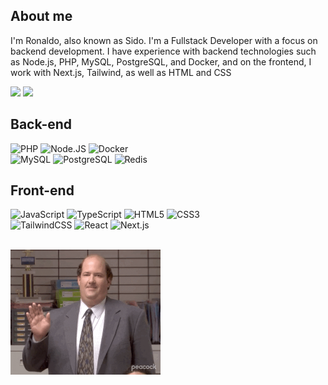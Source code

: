 ## About me 

I'm Ronaldo, also known as Sido. I'm a Fullstack Developer with a focus on backend development. I have experience with backend technologies such as Node.js, PHP, MySQL, PostgreSQL, and Docker, and on the frontend, I work with Next.js, Tailwind, as well as HTML and CSS

   <a href = "mailto:ronaldomacielcamposjunior@gmail.com"><img src="https://img.shields.io/badge/-Gmail-%23333?style=for-the-badge&logo=gmail&logoColor=white" target="_blank"></a>
   <a href="https://www.linkedin.com/in/ronaldo-maciel-586619209" target="_blank"><img src="https://img.shields.io/badge/-LinkedIn-%230077B5?style=for-the-badge&logo=linkedin&logoColor=white" target="_blank"></a>
 </div>
  
## Back-end

<p align="left">
   <img alt="PHP" src="https://img.shields.io/badge/php-%23777BB4.svg?style=for-the-badge&logo=php&logoColor=white"/>
   <img alt="Node.JS" src="https://img.shields.io/badge/node.js-6DA55F?style=for-the-badge&logo=node.js&logoColor=white"/>
   <img alt="Docker" src="https://img.shields.io/badge/docker-%230db7ed.svg?style=for-the-badge&logo=docker&logoColor=white"/>
   <br>
   <img alt="MySQL" src="https://img.shields.io/badge/mysql-%2300f.svg?style=for-the-badge&logo=mysql&logoColor=white"/>
   <img alt="PostgreSQL" src="https://img.shields.io/badge/postgresql-4169e1?style=for-the-badge&logo=postgresql&logoColor=white"/>
   <img alt="Redis" src="https://img.shields.io/badge/Redis-DC382D?style=for-the-badge&logo=redis&logoColor=white"/>
</p>

## Front-end
  
<p align="left">
   <img alt="JavaScript" src="https://img.shields.io/badge/javascript-%23323330.svg?style=for-the-badge&logo=javascript&logoColor=%23F7DF1E"/>
   <img alt="TypeScript" src="https://img.shields.io/badge/TypeScript-3178C6?style=for-the-badge&logo=typescript&logoColor=white"/>
   <img alt="HTML5" src="https://img.shields.io/badge/html5-%23E34F26.svg?style=for-the-badge&logo=html5&logoColor=white"/>
   <img alt="CSS3" src="https://img.shields.io/badge/css3-%231572B6.svg?style=for-the-badge&logo=css3&logoColor=white"/>
   <br>
   <img alt="TailwindCSS" src="https://img.shields.io/badge/Tailwind_CSS-grey?style=for-the-badge&logo=tailwind-css&logoColor=38B2AC"/>
   <img alt="React" src="https://shields.io/badge/react-black?logo=react&style=for-the-badge"/>
   <img alt="Next.js" src="https://img.shields.io/badge/next.js-000000?style=for-the-badge&logo=nextdotjs&logoColor=white"/>
</p>

 <br>


  <img width="auto" height="200px" src="hi.gif">
